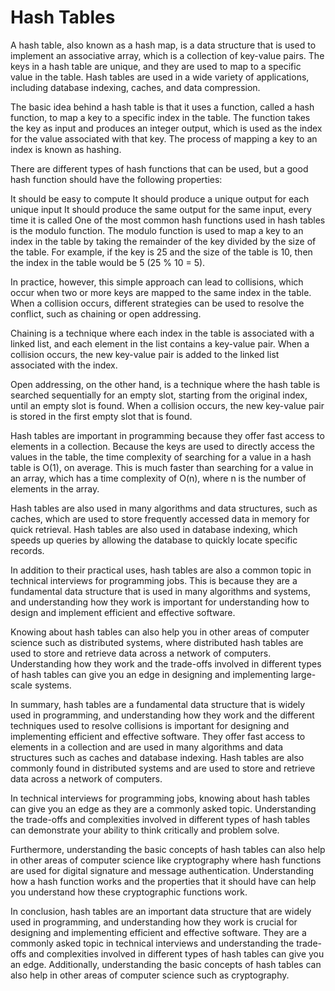 # Hash Tables

A hash table, also known as a hash map, is a data structure that is used to implement an associative array, which is a collection of key-value pairs. The keys in a hash table are unique, and they are used to map to a specific value in the table. Hash tables are used in a wide variety of applications, including database indexing, caches, and data compression.

The basic idea behind a hash table is that it uses a function, called a hash function, to map a key to a specific index in the table. The function takes the key as input and produces an integer output, which is used as the index for the value associated with that key. The process of mapping a key to an index is known as hashing.

There are different types of hash functions that can be used, but a good hash function should have the following properties:

It should be easy to compute
It should produce a unique output for each unique input
It should produce the same output for the same input, every time it is called
One of the most common hash functions used in hash tables is the modulo function. The modulo function is used to map a key to an index in the table by taking the remainder of the key divided by the size of the table. For example, if the key is 25 and the size of the table is 10, then the index in the table would be 5 (25 % 10 = 5).

In practice, however, this simple approach can lead to collisions, which occur when two or more keys are mapped to the same index in the table. When a collision occurs, different strategies can be used to resolve the conflict, such as chaining or open addressing.

Chaining is a technique where each index in the table is associated with a linked list, and each element in the list contains a key-value pair. When a collision occurs, the new key-value pair is added to the linked list associated with the index.

Open addressing, on the other hand, is a technique where the hash table is searched sequentially for an empty slot, starting from the original index, until an empty slot is found. When a collision occurs, the new key-value pair is stored in the first empty slot that is found.

Hash tables are important in programming because they offer fast access to elements in a collection. Because the keys are used to directly access the values in the table, the time complexity of searching for a value in a hash table is O(1), on average. This is much faster than searching for a value in an array, which has a time complexity of O(n), where n is the number of elements in the array.

Hash tables are also used in many algorithms and data structures, such as caches, which are used to store frequently accessed data in memory for quick retrieval. Hash tables are also used in database indexing, which speeds up queries by allowing the database to quickly locate specific records.

In addition to their practical uses, hash tables are also a common topic in technical interviews for programming jobs. This is because they are a fundamental data structure that is used in many algorithms and systems, and understanding how they work is important for understanding how to design and implement efficient and effective software.

Knowing about hash tables can also help you in other areas of computer science such as distributed systems, where distributed hash tables are used to store and retrieve data across a network of computers. Understanding how they work and the trade-offs involved in different types of hash tables can give you an edge in designing and implementing large-scale systems.

In summary, hash tables are a fundamental data structure that is widely used in programming, and understanding how they work and the different techniques used to resolve collisions is important for designing and implementing efficient and effective software. They offer fast access to elements in a collection and are used in many algorithms and data structures such as caches and database indexing. Hash tables are also commonly found in distributed systems and are used to store and retrieve data across a network of computers.

In technical interviews for programming jobs, knowing about hash tables can give you an edge as they are a commonly asked topic. Understanding the trade-offs and complexities involved in different types of hash tables can demonstrate your ability to think critically and problem solve.

Furthermore, understanding the basic concepts of hash tables can also help in other areas of computer science like cryptography where hash functions are used for digital signature and message authentication. Understanding how a hash function works and the properties that it should have can help you understand how these cryptographic functions work.

In conclusion, hash tables are an important data structure that are widely used in programming, and understanding how they work is crucial for designing and implementing efficient and effective software. They are a commonly asked topic in technical interviews and understanding the trade-offs and complexities involved in different types of hash tables can give you an edge. Additionally, understanding the basic concepts of hash tables can also help in other areas of computer science such as cryptography.
